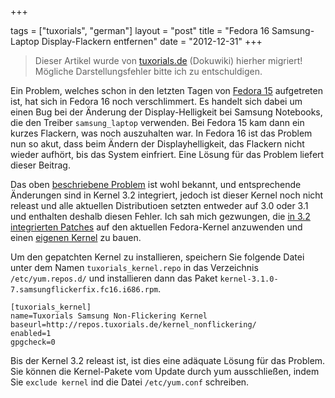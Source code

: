 +++

tags = ["tuxorials", "german"]
layout = "post"
title = "Fedora 16 Samsung-Laptop Display-Flackern entfernen"
date = "2012-12-31"
+++

>
> Dieser Artikel wurde von [tuxorials.de](http://tuxorials.de) (Dokuwiki) hierher migriert!
> Mögliche Darstellungsfehler bitte ich zu entschuldigen.
>


Ein Problem, welches schon in den letzten Tagen von [Fedora 15](http://fedoraproject.org "http://fedoraproject.org") aufgetreten
ist, hat sich in Fedora 16 noch verschlimmert. Es handelt sich dabei um
einen Bug bei der Änderung der Display-Helligkeit bei Samsung Notebooks,
die den Treiber `samsung_laptop` verwenden. Bei Fedora 15 kam dann ein
kurzes Flackern, was noch auszuhalten war. In Fedora 16 ist das Problem
nun so akut, dass beim Ändern der Displayhelligkeit, das Flackern nicht
wieder aufhört, bis das System einfriert. Eine Lösung für das Problem
liefert dieser Beitrag.

Das oben [beschriebene Problem](https://bugzilla.redhat.com/show_bug.cgi?id=747560 "https://bugzilla.redhat.com/show_bug.cgi?id=747560")
ist wohl bekannt, und entsprechende Änderungen sind in Kernel 3.2
integriert, jedoch ist dieser Kernel noch nicht releast und alle
aktuellen Distributioen setzten entweder auf 3.0 oder 3.1 und enthalten
deshalb diesen Fehler. Ich sah mich gezwungen, die [in 3.2 integrierten Patches](https://lkml.org/lkml/2011/5/13/150 "https://lkml.org/lkml/2011/5/13/150")
auf den aktuellen Fedora-Kernel anzuwenden und einen [eigenen Kernel](http://fedoraproject.org/wiki/Building_a_custom_kernel "http://fedoraproject.org/wiki/Building_a_custom_kernel")
zu bauen.

Um den gepatchten Kernel zu installieren, speichern Sie folgende Datei
unter dem Namen `tuxorials_kernel.repo` in das Verzeichnis
`/etc/yum.repos.d/` und installieren dann das Paket
`kernel-3.1.0-7.samsungflickerfix.fc16.i686.rpm`.

```
[tuxorials_kernel]
name=Tuxorials Samsung Non-Flickering Kernel
baseurl=http://repos.tuxorials.de/kernel_nonflickering/
enabled=1
gpgcheck=0
```

Bis der Kernel 3.2 releast ist, ist dies eine adäquate Lösung für das
Problem. Sie können die Kernel-Pakete vom Update durch yum ausschließen,
indem Sie `exclude kernel` ind die Datei `/etc/yum.conf` schreiben.
